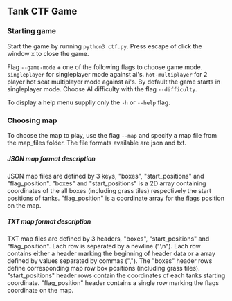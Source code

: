 ## Tank CTF Game
### Starting game
Start the game by running ```python3 ctf.py```. 
Press escape of click the window x to close the game.

Flag ```--game-mode```  + one of the following flags to choose game mode.
```singleplayer``` for singleplayer mode against ai's.
```hot-multiplayer``` for 2 player hot seat multiplayer mode against ai's.
By default the game starts in singleplayer mode.
Choose AI difficulty with the flag ```--difficulty```.

To display a help menu suppliy only the ```-h``` or ```--help``` flag.

### Choosing map
To choose the map to play, use the flag ```--map``` and specify a map file from the map_files folder.
The file formats available are json and txt. 
##### JSON map format description
JSON map files are defined by 3 keys, "boxes", "start_positions" and "flag_position". "boxes" and "start_positions" is a 2D array
containing coordinates of the all boxes (including grass tiles) respectively the start positions of tanks. "flag_position" is a coordinate array for the flags position on the map.
##### TXT map format description
TXT map files are defined by 3 headers, "boxes", "start_positions" and "flag_position". Each row is separated by a newline ("\n").
Each row contains either a header marking the beginning of header data or a array defined by values separated by commas (",").
The "boxes" header rows define corresponding map row box positions (including grass tiles). "start_positions" header rows contain the coordinates of each tanks starting coordinate. "flag_position" header contains a single row marking the flags coordinate on the map.
